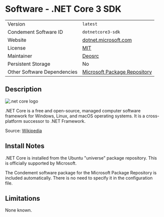 # Software - .NET Core 3 SDK

|                             |                                                                |
| --------------------------- | -------------------------------------------------------------- |
| Version                     | `latest`                                                       |
| Condement Software ID       | `dotnetcore3-sdk`                                              |
| Website                     | [dotnet.microsoft.com](https://dotnet.microsoft.com/)          |
| License                     | [MIT](https://github.com/dotnet/core/blob/master/LICENSE.TXT)  |
| Maintainer                  | [Deosrc](https://github.com/deosrc)                            |
| Persistent Storage          | No                                                             |
| Other Software Dependencies | [Microsoft Package Repository](./microsoft-package-repository) |

## Description

![.net core logo](https://upload.wikimedia.org/wikipedia/commons/thumb/e/ee/.NET_Core_Logo.svg/150px-.NET_Core_Logo.svg.png)

.NET Core is a free and open-source, managed computer software framework for Windows, Linux, and macOS operating
systems. It is a cross-platform successor to .NET Framework.

Source: [Wikipedia](https://en.wikipedia.org/wiki/.NET_Core)

## Install Notes

.NET Core is installed from the Ubuntu "universe" package repository. This is officially supported by Microsoft.

The Condement software package for the Microsoft Package Repository is included automatically. There is no need to
specify it in the configuration file.

## Limitations

None known.
